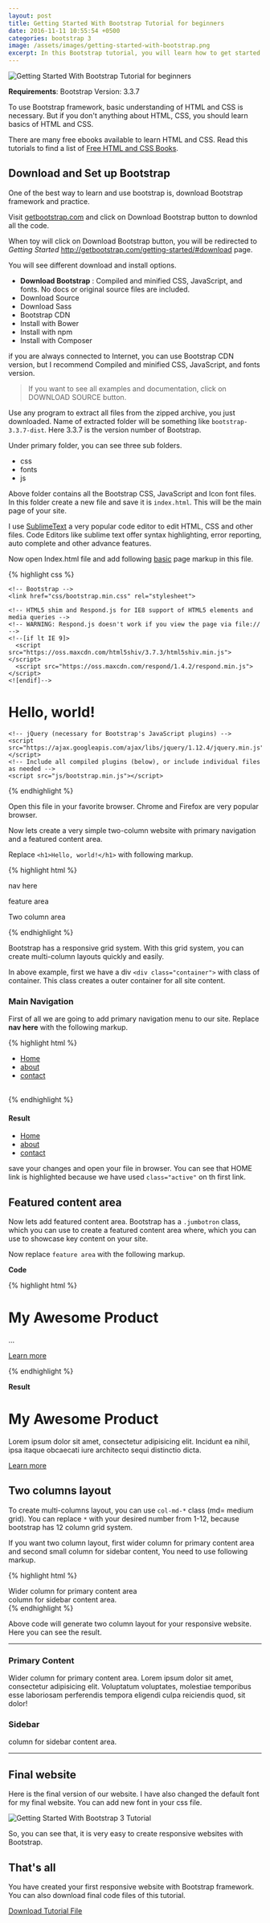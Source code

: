 ```yaml
---
layout: post
title: Getting Started With Bootstrap Tutorial for beginners
date: 2016-11-11 10:55:54 +0500
categories: bootstrap 3
image: /assets/images/getting-started-with-bootstrap.png
excerpt: In this Bootstrap tutorial, you will learn how to get started with Bootstrap framework.
---
```


<img src="{{site.baseurl}}/assets/images/getting-started-with-bootstrap.png" alt="Getting Started With Bootstrap Tutorial for beginners">

**Requirements**: Bootstrap Version: 3.3.7

To use Bootstrap framework, basic understanding of HTML and CSS is necessary. But if you don't anything about HTML, CSS, you should learn basics of HTML and CSS.

There are many free ebooks available to learn HTML and CSS. Read this tutorials to find a list of [Free HTML and CSS Books](http://justlearnwp.com/free-web-design-books-pdf-download/).

## Download and Set up Bootstrap

One of the best way to learn and use bootstrap is, download Bootstrap framework and practice.

Visit [getbootstrap.com](http://getbootstrap.com/) and click on Download Bootstrap button to downlod all the code.

When toy will click on Download Bootstrap button, you will be redirected to *Getting Started* http://getbootstrap.com/getting-started/#download page.

You will see different download and install options.

- **Download Bootstrap** : Compiled and minified CSS, JavaScript, and fonts. No docs or original source files are included.
- Download Source
- Download Sass
- Bootstrap CDN
- Install with Bower
- Install with npm
- Install with Composer

if you are always connected to Internet, you can use Bootstrap CDN version, but I recommend Compiled and minified CSS, JavaScript, and fonts version.

> If you want to see all examples and documentation, click on DOWNLOAD SOURCE button. 

Use any program to extract all files from the zipped archive, you just downloaded. Name of extracted folder will be something like `bootstrap-3.3.7-dist`. Here 3.3.7 is the version number of Bootstrap.

Under primary folder, you can see three sub folders.

- css
- fonts
- js

Above folder contains all the Bootstrap CSS, JavaScript and Icon font files. In this folder create a new file and save it is `index.html`. This will be the main page of your site.

I use [SublimeText](https://www.sublimetext.com/) a very popular code editor to edit HTML, CSS and other files. Code Editors like sublime text offer syntax highlighting, error reporting, auto complete and other advance features.

Now open Index.html file and add following [basic](http://getbootstrap.com/getting-started/#template) page markup in this file.

{% highlight css %}
<!DOCTYPE html>
<html lang="en">
  <head>
    <meta charset="utf-8">
    <meta http-equiv="X-UA-Compatible" content="IE=edge">
    <meta name="viewport" content="width=device-width, initial-scale=1">
    <!-- The above 3 meta tags *must* come first in the head; any other head content must come *after* these tags -->
    <title>Bootstrap 101 Template</title>

    <!-- Bootstrap -->
    <link href="css/bootstrap.min.css" rel="stylesheet">

    <!-- HTML5 shim and Respond.js for IE8 support of HTML5 elements and media queries -->
    <!-- WARNING: Respond.js doesn't work if you view the page via file:// -->
    <!--[if lt IE 9]>
      <script src="https://oss.maxcdn.com/html5shiv/3.7.3/html5shiv.min.js"></script>
      <script src="https://oss.maxcdn.com/respond/1.4.2/respond.min.js"></script>
    <![endif]-->
  </head>
  <body>
    <h1>Hello, world!</h1>

    <!-- jQuery (necessary for Bootstrap's JavaScript plugins) -->
    <script src="https://ajax.googleapis.com/ajax/libs/jquery/1.12.4/jquery.min.js"></script>
    <!-- Include all compiled plugins (below), or include individual files as needed -->
    <script src="js/bootstrap.min.js"></script>
  </body>
</html>
{% endhighlight %}

Open this file in your favorite browser. Chrome and Firefox are very popular browser.

Now lets create a very simple two-column website with primary navigation and a featured content area.

Replace `<h1>Hello, world!</h1>` with following markup.

{% highlight html %}
<div class="container">

nav here

feature area

Two column area

</div> <!-- end ##container -->
{% endhighlight %}

Bootstrap has a responsive grid system. With this grid system, you can create multi-column layouts quickly and easily.

In above example, first we have a div `<div class="container">` with class of container. This class creates a outer container for all site content.

### Main Navigation

First of all we are going to add primary navigation menu to our site. Replace **nav here** with the following markup.

{% highlight html %}
<br>
<ul class="nav nav-tabs">
  <li class="active"><a href="index.html">Home</a></li>
  <li><a href="about.html">about</a></li>
  <li><a href="contact.html">contact</a></li>
</ul>
<br>
{% endhighlight %}

#### Result

<ul class="nav nav-tabs">
  <li class="active"><a href="index.html">Home</a></li>
  <li><a href="about.html">about</a></li>
  <li><a href="contact.html">contact</a></li>
</ul>

save your changes and open your file in browser. You can see that HOME link is highlighted because we have used `class="active"` on th first link.

## Featured content area

Now lets add featured content area. Bootstrap has a `.jumbotron` class, which you can use to create a featured content area where, which you can use to showcase key content on your site.

Now replace `feature area` with the following markup.

**Code**

{% highlight html %}
<div class="jumbotron">
  <h1>My Awesome Product</h1>
  <p>...</p>
  <p><a class="btn btn-primary btn-lg" href="#" role="button">Learn more</a></p>
</div>
{% endhighlight %}

**Result**
<div class="container">
    <div class="jumbotron">
  <h1>My Awesome Product</h1>
  <p>Lorem ipsum dolor sit amet, consectetur adipisicing elit. Incidunt ea nihil, ipsa itaque obcaecati iure architecto sequi distinctio dicta.</p>
  <p><a class="btn btn-primary btn-lg" href="#" role="button">Learn more</a></p>
</div>
</div>

## Two columns layout

To create multi-columns layout, you can use `col-md-*` class (md= medium grid). You can replace `*` with your desired number from 1-12, because bootstrap has 12 column grid system.

If you want two column layout, first wider column for primary content area and second small column for sidebar content, You need to use following markup.

{% highlight html %}
<div class="row">
    <div class="col-md-8">
      Wider column for primary content area
    </div>
    <div class="col-md-4">
      column for sidebar content area.
    </div>
</div> <!-- end ##row -->
{% endhighlight %}

Above code will generate two column layout for your responsive website. Here you can see the result.

<hr>
<div class="row">
    <div class="col-md-8">
    <h3>Primary Content</h3>
      Wider column for primary content area. Lorem ipsum dolor sit amet, consectetur adipisicing elit. Voluptatum voluptates, molestiae temporibus esse laboriosam perferendis tempora eligendi culpa reiciendis quod, sit dolor!
    </div>
    <div class="col-md-4">
    <h3>Sidebar</h3>
      column for sidebar content area.
    </div>
</div> <!-- end ##row -->
<hr>

## Final website

Here is the final version of our website. I have also changed the default font for my final website. You can add new font in your css file.

<img src="{{site.baseurl}}/assets/images/bootstrap-getting-started.png" alt="Getting Started With Bootstrap 3 Tutorial">

So, you can see that, it is very easy to create responsive websites with Bootstrap.

## That's all

You have created your first responsive website with Bootstrap framework. You can also download final code files of this tutorial.

<a href="{{site.baseurl}}/assets/files/getting-started-bootstrap-files.zip">Download Tutorial File</a>
